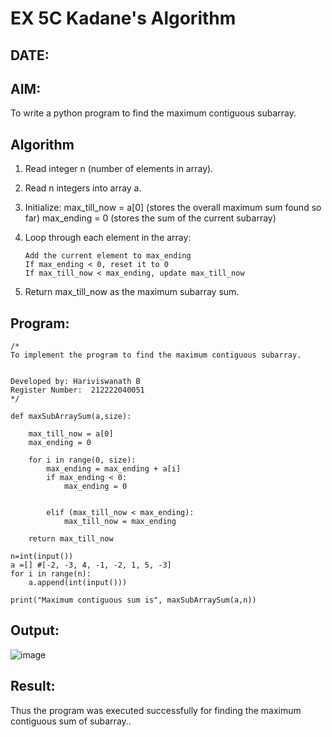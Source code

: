 # EX 5C Kadane's Algorithm
## DATE:
## AIM:
To write a python program to find the maximum contiguous subarray.


## Algorithm
1. Read integer n (number of elements in array).
2. Read n integers into array a.
3. Initialize:
      max_till_now = a[0] (stores the overall maximum sum found so far)
      max_ending = 0 (stores the sum of the current subarray)

4. Loop through each element in the array:

       Add the current element to max_ending
       If max_ending < 0, reset it to 0
       If max_till_now < max_ending, update max_till_now

5.  Return max_till_now as the maximum subarray sum.
   

## Program:
```
/*
To implement the program to find the maximum contiguous subarray.


Developed by: Hariviswanath B
Register Number:  212222040051
*/
```
```
def maxSubArraySum(a,size):
    
    max_till_now = a[0]
    max_ending = 0
    
    for i in range(0, size):
        max_ending = max_ending + a[i]
        if max_ending < 0:
            max_ending = 0
        
        
        elif (max_till_now < max_ending):
            max_till_now = max_ending
            
    return max_till_now
    
n=int(input())  
a =[] #[-2, -3, 4, -1, -2, 1, 5, -3]
for i in range(n):
    a.append(int(input()))
  
print("Maximum contiguous sum is", maxSubArraySum(a,n))
```
## Output:

![image](https://github.com/user-attachments/assets/856370ef-dd9d-43c0-883c-18c80ae64d89)


## Result:
Thus the program was executed successfully for finding the maximum contiguous sum of subarray..
